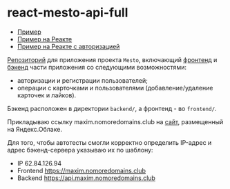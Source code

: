 # react-mesto-api-full
- [Пример](https://maxim7137.github.io/mesto/)
- [Пример на Реакте](https://maxim7137.github.io/mesto-react/)
- [Пример на Реакте с авторизацией](https://maxim7137.github.io/react-mesto-auth/#/)

[Репозиторий](https://github.com/maxim7137/react-mesto-api-full) для приложения проекта `Mesto`, включающий [фронтенд](https://github.com/maxim7137/react-mesto-auth) и [бэкенд](https://github.com/maxim7137/express-mesto-gha) части приложения со следующими возможностями: 
- авторизации и регистрации пользователей;
- операции с карточками и пользователями (добавление/удаление карточек и лайков). 

Бэкенд расположен в директории `backend/`, а фронтенд - во `frontend/`. 
  
Прикладываю ссылку maxim.nomoredomains.club на [сайт](https://maxim.nomoredomains.club/), размещенный на Яндекс.Облаке.

Для того, чтобы автотесты смогли корректно определить IP-адрес и адрес бэкенд-сервера указываю их по шаблону:
- IP  62.84.126.94
- Frontend  https://maxim.nomoredomains.club
- Backend  https://api.maxim.nomoredomains.club
